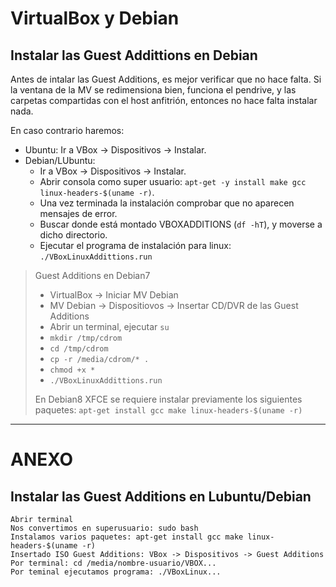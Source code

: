 
# VirtualBox y Debian

## Instalar las Guest Addittions en Debian

Antes de intalar las Guest Additions, es  mejor verificar que no hace falta.
Si la ventana de la MV se redimensiona bien, funciona el pendrive, y las carpetas compartidas
con el host anfitrión, entonces no hace falta instalar nada.

En caso contrario haremos:
* Ubuntu: Ir a VBox -> Dispositivos -> Instalar.
* Debian/LUbuntu:
    * Ir a VBox -> Dispositivos -> Instalar.
    * Abrir consola como super usuario: `apt-get -y install make gcc linux-headers-$(uname -r)`.
    * Una vez terminada la instalación comprobar que no aparecen mensajes de error.
    * Buscar donde está montado VBOXADDITIONS (`df -hT`), y moverse a dicho directorio.
    * Ejecutar el programa de instalación para linux: `./VBoxLinuxAddittions.run`

> Guest Additions en Debian7
> * VirtualBox -> Iniciar MV Debian
> * MV Debian -> Dispositiovos -> Insertar CD/DVR de las Guest Additions
> * Abrir un terminal, ejecutar `su`
> * `mkdir /tmp/cdrom`
> * `cd /tmp/cdrom`
> * `cp -r /media/cdrom/* .`
> * `chmod +x *`
> * `./VBoxLinuxAddittions.run`
>
> En Debian8 XFCE se requiere instalar previamente los siguientes paquetes:
> `apt-get install gcc make linux-headers-$(uname -r)`

---

# ANEXO

## Instalar las Guest Additions en Lubuntu/Debian

    Abrir terminal
    Nos convertimos en superusuario: sudo bash
    Instalamos varios paquetes: apt-get install gcc make linux-headers-$(uname -r)
    Insertado ISO Guest Additions: VBox -> Dispositivos -> Guest Additions
    Por terminal: cd /media/nombre-usuario/VBOX...
    Por teminal ejecutamos programa: ./VBoxLinux...
